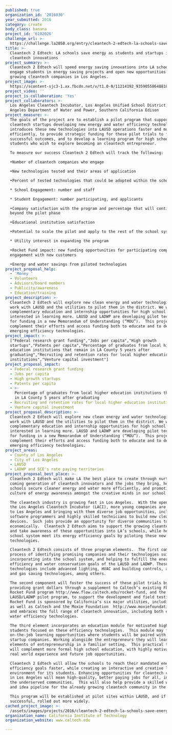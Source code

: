 ```yaml
---
published: true
organization_id: '2016030'
year_submitted: 2016
category: create
body_class: banana
project_id: '6102026'
challenge_url: >-
  https://challenge.la2050.org/entry/cleantech-2-edtech-la-schools-save-energy-as-students-and-startups-implement-cleantech-innovations
title: >-
  Cleantech 2 Edtech: LA schools save energy as students and startups implement
  cleantech innovations
project_summary: >-
  Cleantech 2 Edtech will speed energy saving innovations into LA schools,
  engage students in energy saving projects and open new opportunities for fast
  growing cleantech companies in Los Angeles.
project_image: >-
  https://scontent-sjc3-1.xx.fbcdn.net/v/t1.0-9/11214192_935905586488107_4722615873049382596_n.jpg?_nc_cat=110&oh=02f45f49f54442c56940bfce84664260&oe=5C473C10
project_video: ''
project_is_collaboration: 'Yes'
project_collaborators: >-
  Los Angeles Cleantech Incubator, Los Angeles Unified School District, Los
  Angeles Department of Water and Power, Southern California Edison
project_measure: >-
  The goals of the project are to establish a pilot program that supports
  cleantech startups developing new energy and water efficiency technology, and
  introduces these new technologies into LAUSD operations faster and more
  efficiently, to provide strategic funding for these pilot trials to foster
  successful outcomes, and to develop a learning program for high school
  students who wish to explore becoming an cleantech entrepreneur.

  To measure our success Cleantech 2 Edtech will track the following: 

  •Number of cleantech companies who engage 

  •New technologies tested and their areas of application

  •Percent of tested technologies that could be adopted within the school system

  * School Engagement: number and staff

  * Student Engagement: number participating, and applicants

  •Company satisfaction with the program and percentage that will continue
  beyond the pilot phase

  •Educational institution satisfaction

  •Potential to scale the pilot and apply to the rest of the school system

  * Utility interest in expanding the program 

  •Rocket Fund impact: new funding opportunities for participating companies and
  engagement with new customers

  •Energy and water savings from piloted technologies
project_proposal_help:
  - 'Money '
  - Volunteers
  - Advisors/board members
  - Publicity/awareness
  - Education/training
project_description: >-
  Cleantech 2 Edtech will explore new clean energy and water technologies and
  work with LAUSD and the utilities to pilot them in the district. We will offer
  complementary education and internship opportunities for high school students
  interested in learning more. LAUSD and LADWP are developing pilot technologies
  for funding in a new Memorandum of Understanding (“MOU”).  This project would
  complement their efforts and access funding both to educate and to develop 
  emerging efficiency technologies.
project_impact: >-
  ["Federal research grant funding","Jobs per capita","High growth
  startups","Patents per capita","Percentage of graduates from local higher
  education institutions that remain in LA County 5 years after
  graduating","Recruiting and retention rates for local higher education
  institutions","Venture capital investment"]
project_proposal_impact:
  - Federal research grant funding
  - Jobs per capita
  - High growth startups
  - Patents per capita
  - >-
    Percentage of graduates from local higher education institutions that remain
    in LA County 5 years after graduating
  - Recruiting and retention rates for local higher education institutions
  - Venture capital investment
project_proposal_description: >-
  Cleantech 2 Edtech will explore new clean energy and water technologies and
  work with LAUSD and the utilities to pilot them in the district. We will offer
  complementary education and internship opportunities for high school students
  interested in learning more. LAUSD and LADWP are developing pilot technologies
  for funding in a new Memorandum of Understanding (“MOU”).  This project would
  complement their efforts and access funding both to educate and to develop 
  emerging efficiency technologies.
project_areas:
  - County of Los Angeles
  - City of Los Angeles
  - LAUSD
  - LADWP and SCE's rate paying territories
project_proposal_best_place: >-
  Cleantech 2 Edtech will make LA the best place to create through nurturing the
  coming generation of cleantech innovators and the jobs they bring, helping
  schools secure cleaner energy and water more efficiently, and promoting a
  culture of energy awareness amongst the creative minds in our school system. 

  The cleantech industry is growing fast in Los Angeles.  With the opening of
  the Los Angeles Cleantech Incubator (LACI), more young companies are locating
  to Los Angeles and bringing with them diverse job opportunities, including
  software programmers and highly skilled technicians to build new cleantech
  devices.  Such jobs provide an opportunity for diverse communities to develop
  economically.  Cleantech 2 Edtech aims to support the growing cleantech boom
  and take awareness of these opportunities into LA’s schools, while helping the
  school system meet its energy efficiency goals by piloting these new
  technologies. 

  Cleantech 2 Edtech consists of three program elements.  The first comprises a
  process of identifying promising companies and their technologies suitable for
  incorporating into the school system, and helping to fulfill the energy
  efficiency and water conservation goals of the LAUSD and LADWP. These target
  technologies include advanced lighting, HVAC and building controls, and water
  and gas saving technologies, among others.  

  The second component will foster the success of these pilot trials by
  providing grant dollars through a supplement to Caltech’s existing FLoW –
  Rocket Fund program http://www.flow.caltech.edu/rocket-fund, and the
  LAUSD/LADWP pilot program, to support the development and field testing.  The
  Rocket Fund is sponsored by California’s six major utilities, including LADWP,
  as well as Caltech and the Moxie Foundation  http://www.moxiefoundation.org/
  and embraces the full range of cleantech innovation, including both energy and
  water efficiency technologies. 

  The third element incorporates an education module for motivated high school
  students focused on these efficiency technologies.  This module may feature
  on-the-job learning opportunities where students will be paired with cleantech
  startup companies. Working alongside the entrepreneurs they will learn the
  elements of entrepreneurship in a familiar setting.  This practical training
  will complement more formal high school education, with highly motivational
  real world experience and future job opportunities. 

  Cleantech 2 Edtech will allow the schools to reach their mandated energy
  efficiency goals faster, while creating an interactive and creative learning
  environment for its students. Enhancing opportunities for cleantech companies
  in Los Angeles will mean high-quality, better paying jobs for all, including
  the underserved communities.  This will also help provide a skilled workforce
  and idea pipeline for the already growing cleantech community in the region. 

  This program will be established at pilot sites within LAUSD, and if
  successful, rolled out more widely.
cached_project_image: >-
  /assets/images/projects/2016/cleantech-2-edtech-la-schools-save-energy-as-students-and-startups-implement-cleantech-innovations/scontent-sjc3-1.xx.fbcdn.net/v/t1.0-9/11214192_935905586488107_4722615873049382596_n.jpg
organization_name: California Institute of Technology
organization_website: www.caltech.edu

---
```

